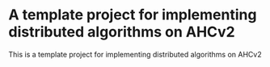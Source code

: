 # A template project for implementing distributed algorithms on AHCv2

This is a template project for implementing distributed algorithms on AHCv2